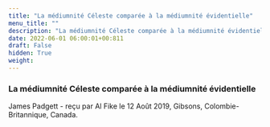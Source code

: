 ```yaml
---
title: "La médiumnité Céleste comparée à la médiumnité évidentielle"
menu_title: ""
description: "La médiumnité Céleste comparée à la médiumnité évidentielle"
date: 2022-06-01 06:00:01+00:811
draft: False
hidden: True
weight:
---
```

### La médiumnité Céleste comparée à la médiumnité évidentielle

James Padgett - reçu par Al Fike le 12 Août 2019, Gibsons, Colombie-Britannique, Canada.



